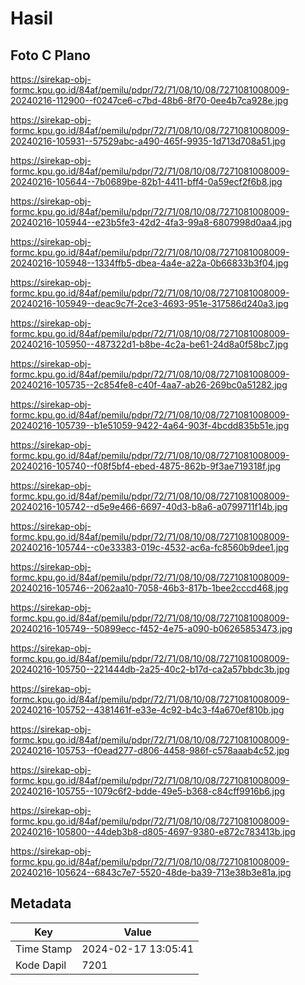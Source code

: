 # Hasil

## Foto C Plano

https://sirekap-obj-formc.kpu.go.id/84af/pemilu/pdpr/72/71/08/10/08/7271081008009-20240216-112900--f0247ce6-c7bd-48b6-8f70-0ee4b7ca928e.jpg

https://sirekap-obj-formc.kpu.go.id/84af/pemilu/pdpr/72/71/08/10/08/7271081008009-20240216-105931--57529abc-a490-465f-9935-1d713d708a51.jpg

https://sirekap-obj-formc.kpu.go.id/84af/pemilu/pdpr/72/71/08/10/08/7271081008009-20240216-105644--7b0689be-82b1-4411-bff4-0a59ecf2f6b8.jpg

https://sirekap-obj-formc.kpu.go.id/84af/pemilu/pdpr/72/71/08/10/08/7271081008009-20240216-105944--e23b5fe3-42d2-4fa3-99a8-6807998d0aa4.jpg

https://sirekap-obj-formc.kpu.go.id/84af/pemilu/pdpr/72/71/08/10/08/7271081008009-20240216-105948--1334ffb5-dbea-4a4e-a22a-0b66833b3f04.jpg

https://sirekap-obj-formc.kpu.go.id/84af/pemilu/pdpr/72/71/08/10/08/7271081008009-20240216-105949--deac9c7f-2ce3-4693-951e-317586d240a3.jpg

https://sirekap-obj-formc.kpu.go.id/84af/pemilu/pdpr/72/71/08/10/08/7271081008009-20240216-105950--487322d1-b8be-4c2a-be61-24d8a0f58bc7.jpg

https://sirekap-obj-formc.kpu.go.id/84af/pemilu/pdpr/72/71/08/10/08/7271081008009-20240216-105735--2c854fe8-c40f-4aa7-ab26-269bc0a51282.jpg

https://sirekap-obj-formc.kpu.go.id/84af/pemilu/pdpr/72/71/08/10/08/7271081008009-20240216-105739--b1e51059-9422-4a64-903f-4bcdd835b51e.jpg

https://sirekap-obj-formc.kpu.go.id/84af/pemilu/pdpr/72/71/08/10/08/7271081008009-20240216-105740--f08f5bf4-ebed-4875-862b-9f3ae719318f.jpg

https://sirekap-obj-formc.kpu.go.id/84af/pemilu/pdpr/72/71/08/10/08/7271081008009-20240216-105742--d5e9e466-6697-40d3-b8a6-a0799711f14b.jpg

https://sirekap-obj-formc.kpu.go.id/84af/pemilu/pdpr/72/71/08/10/08/7271081008009-20240216-105744--c0e33383-019c-4532-ac6a-fc8560b9dee1.jpg

https://sirekap-obj-formc.kpu.go.id/84af/pemilu/pdpr/72/71/08/10/08/7271081008009-20240216-105746--2062aa10-7058-46b3-817b-1bee2cccd468.jpg

https://sirekap-obj-formc.kpu.go.id/84af/pemilu/pdpr/72/71/08/10/08/7271081008009-20240216-105749--50899ecc-f452-4e75-a090-b06265853473.jpg

https://sirekap-obj-formc.kpu.go.id/84af/pemilu/pdpr/72/71/08/10/08/7271081008009-20240216-105750--221444db-2a25-40c2-b17d-ca2a57bbdc3b.jpg

https://sirekap-obj-formc.kpu.go.id/84af/pemilu/pdpr/72/71/08/10/08/7271081008009-20240216-105752--4381461f-e33e-4c92-b4c3-f4a670ef810b.jpg

https://sirekap-obj-formc.kpu.go.id/84af/pemilu/pdpr/72/71/08/10/08/7271081008009-20240216-105753--f0ead277-d806-4458-986f-c578aaab4c52.jpg

https://sirekap-obj-formc.kpu.go.id/84af/pemilu/pdpr/72/71/08/10/08/7271081008009-20240216-105755--1079c6f2-bdde-49e5-b368-c84cff9916b6.jpg

https://sirekap-obj-formc.kpu.go.id/84af/pemilu/pdpr/72/71/08/10/08/7271081008009-20240216-105800--44deb3b8-d805-4697-9380-e872c783413b.jpg

https://sirekap-obj-formc.kpu.go.id/84af/pemilu/pdpr/72/71/08/10/08/7271081008009-20240216-105624--6843c7e7-5520-48de-ba39-713e38b3e81a.jpg


## Metadata

| Key        | Value               |
| ---------- | ------------------- |
| Time Stamp | 2024-02-17 13:05:41 |
| Kode Dapil | 7201                |



